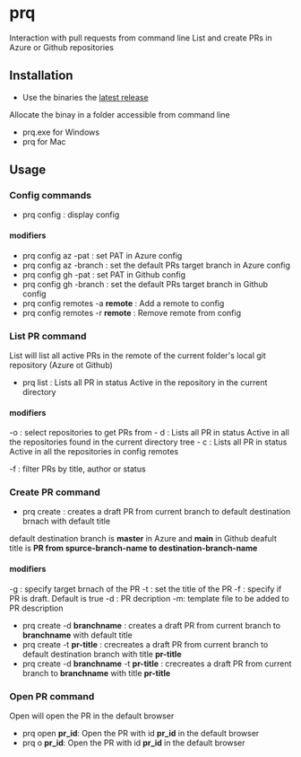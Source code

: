 # prq
Interaction with pull requests from command line
List and create PRs in Azure or Github repositories


## Installation

- Use the binaries the [latest release](https://github.com/cgxarrie-go/prq/releases/latest)

Allocate the binay in a folder accessible from command line
- prq.exe for Windows
- prq for Mac
    

## Usage

### Config commands
- prq config : display config

#### modifiers
- prq config az -pat : set PAT in Azure config
- prq config az -branch : set the default PRs target branch in Azure config
- prq config gh -pat : set PAT in Github config
- prq config gh -branch : set the default PRs target branch in Github config
- prq config remotes -a **remote** : Add a remote to config
- prq config remotes -r **remote** : Remove remote from config

### List PR command
List will list all active PRs in the remote of the current folder's local git 
repository (Azure ot Github)

- prq list : Lists all PR in status Active in the repository in the current directory

#### modifiers
-o : select repositories to get PRs from
    - d : Lists all PR in status Active in all the repositories found in the current directory tree
    - c : Lists all PR in status Active in all the repositories in config remotes

-f : filter PRs by title, author or status

### Create PR command 
- prq create : creates a draft PR from current branch to default destination 
brnach with default title

default destination branch is **master** in Azure and **main** in Github
deafult title is **PR from spurce-branch-name to destination-branch-name**

#### modifiers
-g : specify target brnach of the PR
-t : set the title of the PR
-f : specify if PR is draft. Default is true
-d : PR decription
-m: template file to be added to PR description

- prq create -d **branchname** : creates a draft PR from current branch to **branchname** with default title
- prq create -t **pr-title** : crecreates a draft PR from current branch to default destination branch with title **pr-title**
- prq create  -d **branchname** -t **pr-title** : crecreates a draft PR from current branch to **branchname** with title **pr-title**

### Open PR command
Open will open the PR in the default browser

- prq open **pr_id**: Open the PR with id **pr_id** in the default browser
- prq o **pr_id**: Open the PR with id **pr_id** in the default browser